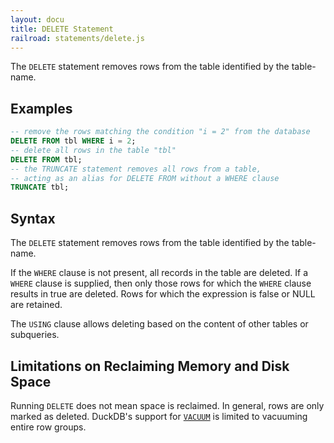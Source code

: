 ```yaml
---
layout: docu
title: DELETE Statement
railroad: statements/delete.js
---
```


The `DELETE` statement removes rows from the table identified by the table-name.

## Examples

```sql
-- remove the rows matching the condition "i = 2" from the database
DELETE FROM tbl WHERE i = 2;
-- delete all rows in the table "tbl"
DELETE FROM tbl;
-- the TRUNCATE statement removes all rows from a table,
-- acting as an alias for DELETE FROM without a WHERE clause
TRUNCATE tbl;
```

## Syntax

<div id="rrdiagram"></div>

The `DELETE` statement removes rows from the table identified by the table-name.

If the `WHERE` clause is not present, all records in the table are deleted. If a `WHERE` clause is supplied, then only those rows for which the `WHERE` clause results in true are deleted. Rows for which the expression is false or NULL are retained.

The `USING` clause allows deleting based on the content of other tables or subqueries.

## Limitations on Reclaiming Memory and Disk Space

Running `DELETE` does not mean space is reclaimed. In general, rows are only marked as deleted. DuckDB's support for [`VACUUM`](vacuum) is limited to vacuuming entire row groups.
